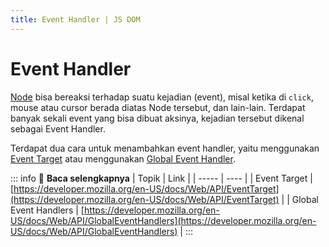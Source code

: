 ```yaml
---
title: Event Handler | JS DOM
---
```


# Event Handler

[Node](/docs/dom/node) bisa bereaksi terhadap suatu kejadian (event), misal ketika di `click`, mouse atau cursor berada diatas Node tersebut, dan lain-lain. Terdapat banyak sekali event yang bisa dibuat aksinya, kejadian tersebut dikenal sebagai Event Handler.

Terdapat dua cara untuk menambahkan event handler, yaitu menggunakan [Event Target](/docs/dom/event-target) atau menggunakan [Global Event Handler](/docs/dom/global-event-handler).

::: info :memo: **Baca selengkapnya**
| Topik | Link |
| ----- | ---- |
| Event Target | [https://developer.mozilla.org/en-US/docs/Web/API/EventTarget](https://developer.mozilla.org/en-US/docs/Web/API/EventTarget) |
| Global Event Handlers | [https://developer.mozilla.org/en-US/docs/Web/API/GlobalEventHandlers](https://developer.mozilla.org/en-US/docs/Web/API/GlobalEventHandlers) |
:::

